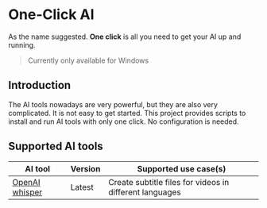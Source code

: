 # One-Click AI

As the name suggested. **One click** is all you need to get your AI up and running.

> Currently only available for Windows

## Introduction

The AI tools nowadays are very powerful, but they are also very complicated. It is not easy to get started. This project provides scripts to install and run AI tools with only one click. No configuration is needed.

## Supported AI tools

| AI tool | Version | Supported use case(s) |
| --- | --- | --- |
| [OpenAI whisper](./subtitle/) | Latest | Create subtitle files for videos in different languages |
